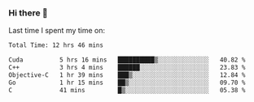 ### Hi there 👋

<!--
**Grav1tum/Grav1tum** is a ✨ _special_ ✨ repository because its `README.md` (this file) appears on your GitHub profile.

Here are some ideas to get you started:

- 🔭 I’m currently working on ...
- 🌱 I’m currently learning ...
- 👯 I’m looking to collaborate on ...
- 🤔 I’m looking for help with ...
- 💬 Ask me about ...
- 📫 How to reach me: ...
- 😄 Pronouns: ...
- ⚡ Fun fact: ...
-->
Last time I spent my time on:
<!--START_SECTION:waka-->

```txt
Total Time: 12 hrs 46 mins

Cuda          5 hrs 16 mins   ██████████▒░░░░░░░░░░░░░░   40.82 %
C++           3 hrs 4 mins    ██████░░░░░░░░░░░░░░░░░░░   23.83 %
Objective-C   1 hr 39 mins    ███▒░░░░░░░░░░░░░░░░░░░░░   12.84 %
Go            1 hr 15 mins    ██▒░░░░░░░░░░░░░░░░░░░░░░   09.70 %
C             41 mins         █▒░░░░░░░░░░░░░░░░░░░░░░░   05.38 %
```

<!--END_SECTION:waka-->
